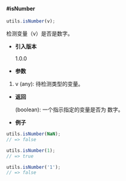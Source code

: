 #### #isNumber

```javascript
utils.isNumber(v);
```

检测变量（v）是否是数字。

- **引入版本**

    1.0.0

- **参数**

1. v (any): 待检测类型的变量。

- **返回**

    (boolean): 一个指示指定的变量是否为 数字。

- **例子**

```javascript
utils.isNumber(NaN);
// => false

utils.isNumber(1);
// => true

utils.isNumber('1');
// => false
```
